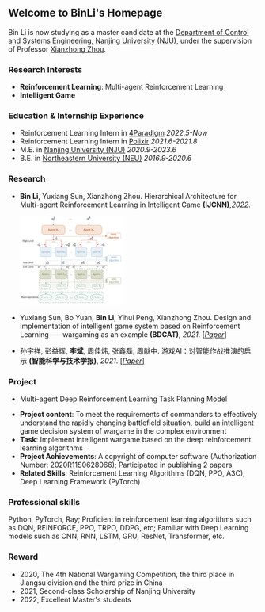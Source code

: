 ## Welcome to BinLi's Homepage
Bin Li is now studying as a master candidate at the [Department of Control and Systems Engineering, Nanjing University (NJU)](https://sme.nju.edu.cn/main.htm), under the supervision of Professor [Xianzhong Zhou](https://sme.nju.edu.cn/zxz/list.htm).
### Research Interests
- **Reinforcement Learning**: Multi-agent Reinforcement Learning
- **Intelligent Game**

### Education & Internship Experience
- Reinforcement Learning Intern in [4Paradigm](https://www.4paradigm.com/?brandzone-title) *2022.5-Now*
- Reinforcement Learning Intern in [Polixir](http://polixir.ai/)  *2021.6-2021.8*
- M.E. in [Nanjing University (NJU)](https://www.nju.edu.cn/main.htm)   *2020.9-2023.6*
- B.E. in [Northeastern University (NEU)](http://www.neu.edu.cn/)   *2016.9-2020.6*

### Research
- **Bin Li**, Yuxiang Sun, Xianzhong Zhou. Hierarchical Architecture for Multi-agent Reinforcement Learning in Intelligent Game **(IJCNN)**,*2022*. 

  <img src="/h-model.png" alt="h-model" width="210" height="180" align="bottom" />
- Yuxiang Sun, Bo Yuan, **Bin Li**, Yihui Peng, Xianzhong Zhou. Design and implementation of intelligent game system based on Reinforcement Learning——wargaming as an example **(BDCAT)**, *2021*. <a href="/wargame.pdf">[*Paper*]</a>
- 孙宇祥, 彭益辉, **李斌**, 周佳炜, 张鑫磊, 周献中. 游戏AI：对智能作战推演的启示 **(智能科学与技术学报)**, *2021*. <a href="/游戏AI.pdf">[*Paper*]</a>

### Project
- Multi-agent Deep Reinforcement Learning Task Planning Model 

<!--   <img src="/wargame.png" alt="wargame" width="180" height="140" align="bottom" />
   -->
  - **Project content**: To meet the requirements of commanders to effectively understand the rapidly changing battlefield situation, build an intelligent game decision system of wargame in the complex environment
  - **Task**: Implement intelligent wargame based on the deep reinforcement learning algorithms
  - **Project Achievements**: A copyright of computer software (Authorization Number: 2020R11S0628066); Participated in publishing 2 papers
  - **Related Skills**: Reinforcement Learning Algorithms (DQN, PPO, A3C), Deep Learning Framework (PyTorch)

### Professional skills
Python, PyTorch, Ray; Proficient in reinforcement learning algorithms such as DQN, REINFORCE, PPO, TRPO, DDPG, etc; Familiar with Deep Learning models such as CNN, RNN, LSTM, GRU, ResNet, Transformer, etc.

### Reward
- 2020, The 4th National Wargaming Competition, the third place in Jiangsu division and the third prize in China
- 2021, Second-class Scholarship of Nanjing University
- 2022, Excellent Master's students
